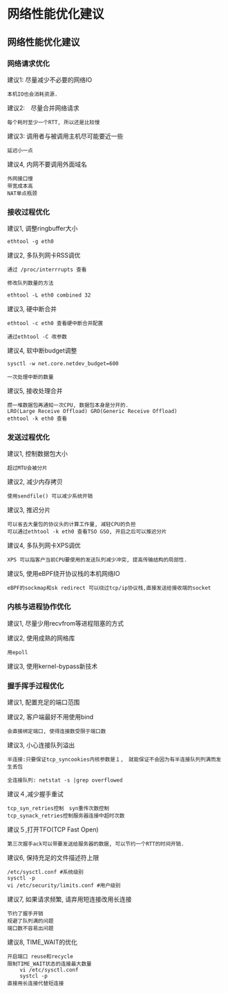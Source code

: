 # 网络性能优化建议

## 网络性能优化建议

### 网络请求优化

建议1: 尽量减少不必要的网络IO

```
本机IO也会消耗资源. 
```

建议2:　尽量合并网络请求

```
每个耗时至少一个RTT, 所以还是比较慢
```

建议3: 调用者与被调用主机尽可能要近一些

```
延迟小一点
```

建议4, 内网不要调用外面域名

```
外网接口慢
带宽成本高
NAT单点瓶颈
```

### 接收过程优化

建议1, 调整ringbuffer大小

```
ethtool -g eth0
```

建议2, 多队列网卡RSS调优

```
通过 /proc/interrrupts 查看

修改队列数量的方法

ethtool -L eth0 combined 32
```

建议3, 硬中断合并

```
ethtool -c eth0 查看硬中断合并配置

通过ethtool -C 改参数
```

建议4, 软中断budget调整

```
sysctl -w net.core.netdev_budget=600

一次处理中断的数量
```

建议5, 接收处理合并

```
攒一堆数据包再通知一次CPU, 数据包本身是分开的.
LRO(Large Receive Offload) GRO(Generic Receive Offload)
ethtool -k eth0 查看
```

### 发送过程优化

建议1, 控制数据包大小

```
超过MTU会被分片
```

建议2, 减少内存拷贝

```
使用sendfile() 可以减少系统开销
```

建议3, 推迟分片

```
可以省去大量包的协议头的计算工作量, 减轻CPU的负担
可以通过ethtool -k eth0 查看TSO GSO, 开启之后可以推迟分片
```

建议4, 多队列网卡XPS调优

```
XPS 可以指客户当前CPU要使用的发送队列减少冲突, 提高传输结构的局部性.
```

建议5, 使用eBPF绕开协议栈的本机网络IO

```
eBPF的sockmap和sk redirect 可以绕过tcp/ip协议栈,直接发送给接收端的socket
```

### 内核与进程协作优化

建议1, 尽量少用recvfrom等进程阻塞的方式

建议2, 使用成熟的网格库

```
用epoll
```

建议3, 使用kernel-bypass新技术

### 握手挥手过程优化

建议1, 配置充足的端口范围

建议2, 客户端最好不用使用bind

```
会直接绑定端口, 使得连接数受限于端口数
```

建议3, 小心连接队列溢出

```
半连接:只要保证tcp_syncookies内核参数是１,　就能保证不会因为有半连接队列列满而发生丢包

全连接队列: netstat -s |grep overflowed
```

建议４,减少握手重试

```
tcp_syn_retries控制　syn重传次数控制
tcp_synack_retries控制服务器连接中超时次数
```

建议５,打开TFO(TCP Fast Open)

```
第三次握手ack可以带要发送给服务器的数据, 可以节约一个RTT的时间开销.
```

建议6, 保持充足的文件描述符上限

```
/etc/sysctl.conf #系统级别
sysctl -p
vi /etc/security/limits.conf #用户级别
```

建议7, 如果请求频繁, 请弃用短连接改用长连接

```
节约了握手开销
规避了队列满的问题
端口数不容易出问题
```

建议8, TIME\_WAIT的优化

```
开启端口 reuse和recycle
限制TIME_WAIT状态的连接最大数量
    vi /etc/sysctl.conf
    systcl -p
直接用长连接代替短连接
```
